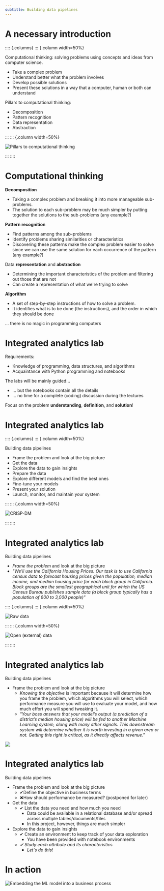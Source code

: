 ```yaml
---
subtitle: Building data pipelines
---
```


# A necessary introduction

:::: {.columns}
::: {.column width=50%}

Computational thinking: solving problems using concepts and ideas from computer science.

* Take a complex problem
* Understand better what the problem involves
* Develop possible solutions
* Present these solutions in a way that a computer, human or both can understand

Pillars to computational thinking:

* Decomposition
* Pattern recognition
* Data representation
* Abstraction

:::
::: {.column width=50%}

![Pillars to computational thinking](imgs/slides62.png)

:::
::::

# Computational thinking

**Decomposition**

* Taking a complex problem and breaking it into more manageable sub-problems.
* The solution to each sub-problem may be much simpler by putting together the solutions to the sub-problems (any example?)

**Pattern recognition**

* Find patterns among the sub-problems
* Identify problems sharing similarities or characteristics
* Discovering these patterns make the complex problem easier to solve since we can use the same solution for each occurrence of the pattern (any example?)

Data **representation** and **abstraction**

* Determining the important characteristics of the problem and filtering out those that are not
* Can create a representation of what we're trying to solve

**Algorithm**

* A set of step-by-step instructions of how to solve a problem.
* It identifies what is to be done (the instructions), and the order in which they should be done

... there is no magic in programming computers

# Integrated analytics lab

Requirements:

* Knowledge of programming, data structures, and algorithms
* Acquaintance with Python programming and notebooks

The labs will be mainly guided...

* ... but the notebooks contain all the details
* ... no time for a complete (coding) discussion during the lectures

Focus on the problem **understanding**, **definition**, and **solution**!

# Integrated analytics lab

:::: {.columns}
::: {.column width=50%}

Building data pipelines

* Frame the problem and look at the big picture
* Get the data
* Explore the data to gain insights
* Prepare the data
* Explore different models and find the best ones
* Fine-tune your models
* Present your solution
* Launch, monitor, and maintain your system

:::
::: {.column width=50%}

![CRISP-DM](imgs/slides63.png)

:::
::::

# Integrated analytics lab

Building data pipelines

* _Frame the problem_ and look at the big picture
* _"We’ll use the California Housing Prices. Our task is to use California census data to forecast housing prices given the population, median income, and median housing price for each block group in California. Block groups are the smallest geographical unit for which the US Census Bureau publishes sample data (a block group typically has a population of 600 to 3,000 people)"_

:::: {.columns}
::: {.column width=50%}

![Raw data](imgs/slides65.png)

:::
::: {.column width=50%}

![Open (external) data](imgs/slides66.png)

:::
::::

# Integrated analytics lab

Building data pipelines

* Frame the problem and look at the big picture
  * _Knowing the objective_ is important because it will determine how you frame the problem, which algorithms you will select, which performance measure you will use to evaluate your model, and how much effort you will spend tweaking it.
  * _"Your boss answers that your model’s output (a prediction of a district’s median housing price) will be fed to another Machine Learning system, along with many other signals. This downstream system will determine whether it is worth investing in a given area or not. Getting this right is critical, as it directly affects revenue."_

![](imgs/slides67.png)

# Integrated analytics lab

Building data pipelines

* Frame the problem and look at the big picture
  * ✔Define the objective in business terms
  * ✖How should performance be measured? (postponed for later)
* Get the data
  * ✔ List the data you need and how much you need
    * Data could be available in a relational database and/or spread across multiple tables/documents/files
    * In this project, however, things are much simpler
* Explore the data to gain insights
  * ✔ Create an environment to keep track of your data exploration
    * You have been provided with notebook environments
  * _✔ Study each attribute and its characteristics_
    * _Let's do this!_

# In action

![Embedding the ML model into a business process](imgs/slides68.png)